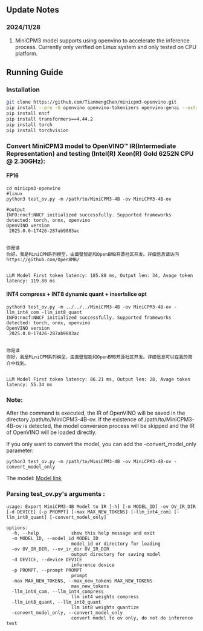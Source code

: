 ## Update Notes
### 2024/11/28
1. MiniCPM3 model supports using openvino to accelerate the inference process. Currently only verified on Linux system and only tested on CPU platform.

## Running Guide
### Installation


```bash
git clone https://github.com/TianmengChen/minicpm3-openvino.git
pip install --pre -U openvino openvino-tokenizers openvino-genai --extra-index-url https://storage.openvinotoolkit.org/simple/wheels/nightly
pip install nncf
pip install transformers==4.44.2
pip install torch
pip install torchvision

```
### Convert MiniCPM3 model to OpenVINO™ IR(Intermediate Representation) and testing (Intel(R) Xeon(R) Gold 6252N CPU @ 2.30GHz):
#### FP16
```shell
cd minicpm3-openvino
#linux
python3 test_ov.py -m /path/to/MiniCPM3-4B -ov MiniCPM3-4B-ov 

#output
INFO:nncf:NNCF initialized successfully. Supported frameworks detected: torch, onnx, openvino
OpenVINO version 
 2025.0.0-17426-287ab9883ac


你是谁
你好，我是MiniCPM系列模型，由面壁智能和OpenBMB开源社区开发。详细信息请访问 https://github.com/OpenBMB/


LLM Model First token latency: 185.88 ms, Output len: 34, Avage token latency: 119.80 ms
```
#### INT4 compress + INT8 dynamic quant + insertslice opt
```shell
python3 test_ov.py -m ../../../MiniCPM3-4B -ov MiniCPM3-4B-ov -llm_int4_com -llm_int8_quant                    
INFO:nncf:NNCF initialized successfully. Supported frameworks detected: torch, onnx, openvino
OpenVINO version 
 2025.0.0-17426-287ab9883ac


你是谁
你好，我是MiniCPM系列模型，由面壁智能和OpenBMB开源社区开发。详细信息可以在我的简介中找到。


LLM Model First token latency: 86.21 ms, Output len: 28, Avage token latency: 55.34 ms
```
### Note:
After the command is executed, the IR of OpenVINO will be saved in the directory /path/to/MiniCPM3-4B-ov. If the existence of /path/to/MiniCPM3-4B-ov is detected, the model conversion process will be skipped and the IR of OpenVINO will be loaded directly.

If you only want to convert the model, you can add the -convert_model_only parameter:
```shell
python3 test_ov.py -m /path/to/MiniCPM3-4B -ov MiniCPM3-4B-ov -convert_model_only
```

The model: [Model link](https://hf-mirror.com/openbmb/MiniCPM3-4B)
### Parsing test_ov.py's arguments :
```shell
usage: Export MiniCPM3-4B Model to IR [-h] [-m MODEL_ID] -ov OV_IR_DIR [-d DEVICE] [-p PROMPT] [-max MAX_NEW_TOKENS] [-llm_int4_com] [-llm_int8_quant] [-convert_model_only]

options:
  -h, --help            show this help message and exit
  -m MODEL_ID, --model_id MODEL_ID
                        model_id or directory for loading
  -ov OV_IR_DIR, --ov_ir_dir OV_IR_DIR
                        output directory for saving model
  -d DEVICE, --device DEVICE
                        inference device
  -p PROMPT, --prompt PROMPT
                        prompt
  -max MAX_NEW_TOKENS, --max_new_tokens MAX_NEW_TOKENS
                        max_new_tokens
  -llm_int4_com, --llm_int4_compress
                        llm int4 weights compress
  -llm_int8_quant, --llm_int8_quant
                        llm int8 weights quantize
  -convert_model_only, --convert_model_only
                        convert model to ov only, do not do inference test
```